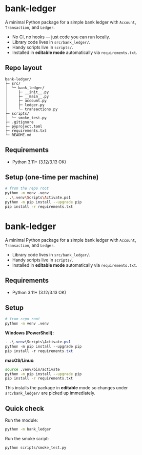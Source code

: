 # bank-ledger

A minimal Python package for a simple bank ledger with `Account`, `Transaction`, and `Ledger`.

- No CI, no hooks — just code you can run locally.
- Library code lives in `src/bank_ledger/`.
- Handy scripts live in `scripts/`.
- Installed in **editable mode** automatically via `requirements.txt`.

## Repo layout

```
bank-ledger/
├─ src/
│  └─ bank_ledger/
│     ├─ __init__.py
│     ├─ __main__.py
│     ├─ account.py
│     ├─ ledger.py
│     └─ transactions.py
├─ scripts/
│  └─ smoke_test.py
├─ .gitignore
├─ pyproject.toml
├─ requirements.txt
└─ README.md
```

## Requirements

- Python 3.11+ (3.12/3.13 OK)

## Setup (one-time per machine)

```bash
# from the repo root
python -m venv .venv
. .\.venv\Scripts\Activate.ps1
python -m pip install --upgrade pip
pip install -r requirements.txt
```

# bank-ledger

A minimal Python package for a simple bank ledger with `Account`, `Transaction`, and `Ledger`.

- Library code lives in `src/bank_ledger/`.
- Handy scripts live in `scripts/`.
- Installed in **editable mode** automatically via `requirements.txt`.

## Requirements
- Python 3.11+ (3.12/3.13 OK)

## Setup

```bash
# from repo root
python -m venv .venv
```

**Windows (PowerShell):**
```powershell
. .\.venv\Scripts\Activate.ps1
python -m pip install --upgrade pip
pip install -r requirements.txt
```

**macOS/Linux:**
```bash
source .venv/bin/activate
python -m pip install --upgrade pip
pip install -r requirements.txt
```

This installs the package in **editable** mode so changes under `src/bank_ledger/` are picked up immediately.

## Quick check

Run the module:
```bash
python -m bank_ledger
```

Run the smoke script:
```bash
python scripts/smoke_test.py
```
